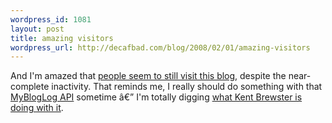 ```yaml
--- 
wordpress_id: 1081
layout: post
title: amazing visitors
wordpress_url: http://decafbad.com/blog/2008/02/01/amazing-visitors
---
```

And I'm amazed that [people seem to still visit this blog](#text-1), despite the near-complete inactivity.  That reminds me, I really should do something with that [MyBlogLog API](http://developer.yahoo.com/mybloglog/) sometime â€” I'm totally digging [what Kent Brewster is doing with it](http://kentbrewster.com/first-steps-with-the-mybloglog-api/).
